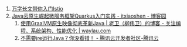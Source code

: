 1.  [万字长文带你入门Istio](https://mp.weixin.qq.com/s/gmU82-k9-8oGIRDRirQblg)
2. [Java云原生崛起微服务框架Quarkus入门实践 - itxiaoshen - 博客园](https://www.cnblogs.com/itxiaoshen/p/16804642.html)
	1. [使用GraalVM原生映像彻底革新Java | 老卫（柳伟卫）的博客 - 关注编程、系统架构、性能优化 | waylau.com](https://waylau.com/reinventing-java-with-graalvm-native-images/)
	2. [不需要jre运行Java？你没看错！ - 腾讯云开发者社区-腾讯云](https://cloud.tencent.com/developer/article/1843325)